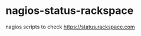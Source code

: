 nagios-status-rackspace
=======================

nagios scripts to check https://status.rackspace.com
